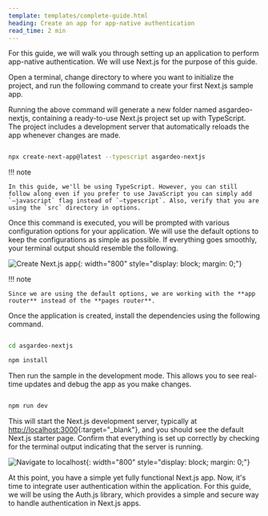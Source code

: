 ```yaml
---
template: templates/complete-guide.html
heading: Create an app for app-native authentication
read_time: 2 min
---
```


For this guide, we will walk you through setting up an application to perform app-native authentication. We will use Next.js for the purpose of this guide.

Open a terminal, change directory to where you want to initialize the project, and run the following command to create your first Next.js sample app.

Running the above command will generate a new folder named asgardeo-nextjs, containing a ready-to-use Next.js project set up with TypeScript. The project includes a development server that automatically reloads the app whenever changes are made.

```bash

npx create-next-app@latest --typescript asgardeo-nextjs

```

!!! note

    In this guide, we'll be using TypeScript. However, you can still follow along even if you prefer to use JavaScript you can simply add `–javascript` flag instead of `–typescript`. Also, verify that you are using the `src` directory in options.


Once this command is executed, you will be prompted with various configuration options for your application. We will use the default options to keep the configurations as simple as possible. If everything goes smoothly, your terminal output should resemble the following.

![Create Next.js app]({{base_path}}/complete-guides/app-native/assets/img/image8.png){: width="800" style="display: block; margin: 0;"}

!!! note

    Since we are using the default options, we are working with the **app router** instead of the **pages router**.


Once the application is created, install the dependencies using the following command.

```bash

cd asgardeo-nextjs

npm install
```

Then run the sample in the development mode. This allows you to see real-time updates and debug the app as you make changes.

```bash

npm run dev

```

This will start the Next.js development server, typically at [http://localhost:3000](http://localhost:3000){:target="_blank"}, and you should see the default Next.js starter page. Confirm that everything is set up correctly by checking for the terminal output indicating that the server is running.

![Navigate to localhost]({{base_path}}/complete-guides/app-native/assets/img/image9.png){: width="800" style="display: block; margin: 0;"}

At this point, you have a simple yet fully functional Next.js app. Now, it's time to integrate user authentication within the application. For this guide, we will be using the Auth.js library, which provides a simple and secure way to handle authentication in Next.js apps.  
